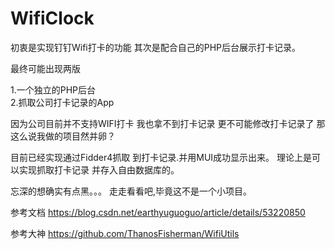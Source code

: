 # WifiClock
初衷是实现钉钉Wifi打卡的功能  其次是配合自己的PHP后台展示打卡记录。


最终可能出现两版

1.一个独立的PHP后台  
2.抓取公司打卡记录的App

因为公司目前并不支持WIFI打卡
我也拿不到打卡记录
更不可能修改打卡记录了
那这么说我做的项目然并卵？

目前已经实现通过Fidder4抓取 到打卡记录.并用MUI成功显示出来。
理论上是可以实现抓取打卡记录  并存入自由数据库的。

忘深的想确实有点黑。。。
走走看看吧,毕竟这不是一个小项目。


参考文档
https://blog.csdn.net/earthyuguoguo/article/details/53220850

参考大神
https://github.com/ThanosFisherman/WifiUtils


